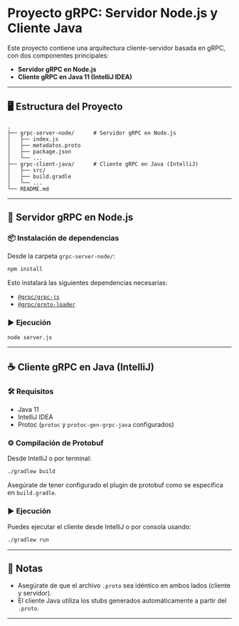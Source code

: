 # Proyecto gRPC: Servidor Node.js y Cliente Java

Este proyecto contiene una arquitectura cliente-servidor basada en gRPC, con dos componentes principales:

- **Servidor gRPC en Node.js**
- **Cliente gRPC en Java 11 (IntelliJ IDEA)**

---

## 🖥️ Estructura del Proyecto

```
.
├── grpc-server-node/      # Servidor gRPC en Node.js
│   ├── index.js
│   ├── metadatos.proto
│   ├── package.json
│   └── ...
├── grpc-client-java/      # Cliente gRPC en Java (IntelliJ)
│   ├── src/
│   ├── build.gradle
│   └── ...
└── README.md
```

---

## 🚀 Servidor gRPC en Node.js

### 📦 Instalación de dependencias

Desde la carpeta `grpc-server-node/`:

```bash
npm install
```

Esto instalará las siguientes dependencias necesarias:

- [`@grpc/grpc-js`](https://www.npmjs.com/package/@grpc/grpc-js)
- [`@grpc/proto-loader`](https://www.npmjs.com/package/@grpc/proto-loader)

### ▶️ Ejecución

```bash
node server.js
```

---

## ☕ Cliente gRPC en Java (IntelliJ)

### 🛠️ Requisitos

- Java 11
- IntelliJ IDEA
- Protoc (`protoc` y `protoc-gen-grpc-java` configurados)

### ⚙️ Compilación de Protobuf

Desde IntelliJ o por terminal:

```bash
./gradlew build
```

Asegúrate de tener configurado el plugin de protobuf como se especifica en `build.gradle`.

### ▶️ Ejecución

Puedes ejecutar el cliente desde IntelliJ o por consola usando:

```bash
./gradlew run
```

---

## 📝 Notas

- Asegúrate de que el archivo `.proto` sea idéntico en ambos lados (cliente y servidor).
- El cliente Java utiliza los stubs generados automáticamente a partir del `.proto`.

---

